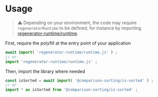 # Usage

> :warning: Depending on your environment, the code may require
> `regeneratorRuntime` to be defined, for instance by importing
> [regenerator-runtime/runtime](https://www.npmjs.com/package/regenerator-runtime).

First, require the polyfill at the entry point of your application
```js
await import( 'regenerator-runtime/runtime.js' ) ;
// or
import 'regenerator-runtime/runtime.js' ;
```

Then, import the library where needed
```js
const isSorted = await import( '@comparison-sorting/is-sorted' ) ;
// or
import * as isSorted from '@comparison-sorting/is-sorted' ;
```
